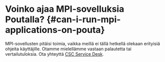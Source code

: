 
# Voinko ajaa MPI-sovelluksia Poutalla? {#can-i-run-mpi-applications-on-pouta}

MPI-sovellusten pitäisi toimia, vaikka meillä ei tällä hetkellä olekaan erityisiä ohjeita käyttäjille. Otamme mielellämme vastaan palautetta tai vertailutuloksia. Ota yhteyttä [CSC Service Desk](../contact.md).
